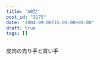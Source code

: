 ```yaml
---
title: "AB型"
post_id: "3175"
date: "2004-09-08T15:09:00+09:00"
draft: true
tags: []
---
```



皮肉の売り手と買い手

